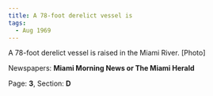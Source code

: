 ```yaml
---  
title: A 78-foot derelict vessel is  
tags:  
  - Aug 1969  
---  
```

  
A 78-foot derelict vessel is raised in the Miami River. [Photo]  
  
Newspapers: **Miami Morning News or The Miami Herald**  
  
Page: **3**, Section: **D** 
